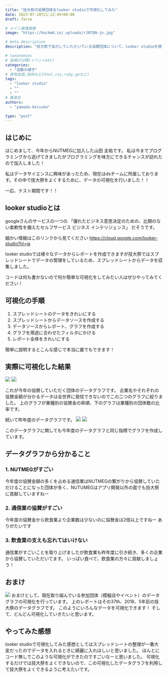 ```yaml
---
title: "技大祭の協賛団体をlooker studioで可視化してみた"
date: 2023-07-28T21:12:45+09:00
draft: farse

# メイン画像画像
image: "https://hackmd.io/_uploads/rJN7QN-jn.jpg"

# meta description
description: "技大祭で協力していただいている協賛団体について、looker studioを使って、可視化してみた。"

# taxonomies
# 投稿の分類(イベントetc)
categories:
  - "活動の様子"
# 使用言語,技術など(html,css,ruby,goなど)
tags:
  - "looker studio"
  - ""
  - ""
# 著者名
authors:
  - "yamada-keisuke"

type: "post"
---
```

## はじめに

はじめまして、今年からNUTMEGに加入した山田 圭祐です。
私は今までプログラミングから逃げてきましたがプログラミングを味方にできるチャンスが訪れたので加入しました！

私はデータサイエンスに興味があったため、現在はdsチームに所属しております。その中で技大祭をよくするために、データの可視化を行いました！！

一応、テスト期間です！！

## looker studioとは

googleさんのサービスの一つの
「優れたビジネス意思決定のための、比類のない柔軟性を備えたセルフサービス ビジネス インテリジェンス」
だそうです。

細かい情報はこのリンクから見てください
<https://cloud.google.com/looker-studio?hl=ja>

looker studioでは様々なデータからレポートを作成できますが技大祭ではスプレッドシートでデータの管理をしているため、スプレッドシートからデータを収集しました。

コードは何も書かないので何か簡単な可視化をしてみたい人はぜひやってみてください！

## 可視化の手順

1. スプレッドシートのデータをきれいにする
2. スプレッドシートからデータソースを作成する
3. データソースからレポート、グラフを作成する
4. グラフを用途に合わせたフィルタにかける
5. レポート全体をきれいにする

簡単に説明するとこんな感じで本当に誰でもできます！

## 実際に可視化した結果

![](https://hackmd.io/_uploads/HkAB3PaJa.png)
![](https://hackmd.io/_uploads/B1FQ2P6k6.png)

これが今年の協賛していただく団体のデータグラフです。
企業名やそれぞれの協賛金額が分かるデータは全世界に発信できないのでこの二つのグラフに絞りました。
上のグラフが業種別の協賛金の昇順、下のグラフは業種別の団体数の比率です。

続いて昨年度のデータグラフです。
![](https://hackmd.io/_uploads/BJbU2DpJT.png)
![](https://hackmd.io/_uploads/rkE7hP6kp.png)

このデータグラフに関しても今年度のデータグラフと同じ指標でグラフを作成しています。

## データグラフから分かること

### 1. NUTMEGがすごい

今年度の協賛金額の多くを占める通信業はNUTMEGの繋がりから協賛していただけることになった団体が多く、NUTUMEGはアプリ開発以外の面でも技大祭に貢献していますねー

### 2. 通信業の協賛がすごい

今年度の協賛金から飲食業より企業数は少ないのに協賛金は2倍以上ですねー
ありがたいです

### 3. 飲食業の支えも忘れてはいけない

通信業がすごいことを取り上げましたが飲食業も昨年度に引き続き、多くの企業から協賛していただいてます。
いっぱい食べて、飲食業の方々に貢献しましょう！

## おまけ

![](https://hackmd.io/_uploads/HJB_2Pp1T.png)
おまけとして、現在取り組んでいる参加団体（模擬店やイベント）のデータグラフの可視化を行っています。
上のレポートはその37th、2018、5年前の技大祭のデータグラフです。
このようにいろんなデータを可視化できます！
そして、どんどん可視化していきたいと思います。

## やってみた感想

looker studioで可視化してみた感想としてはスプレッドシートの整理が一番大変だったのでデータを入れるときに綺麗に入れほしいと思いました。
ほんとにコード無しでこのような可視化ができたのですごいなーと思いました。
可視化するだけでは技大祭をよくできないので、この可視化したデータグラフを利用して技大祭をよくできるように考えたいです。
